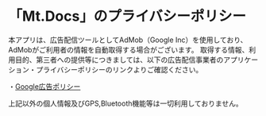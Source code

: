 # 「Mt.Docs」のプライバシーポリシー

本アプリは、広告配信ツールとしてAdMob（Google Inc）を使用しており、AdMobがご利用者の情報を自動取得する場合がございます。
取得する情報、利用目的、第三者への提供等につきましては、以下の広告配信事業者のアプリケーション・プライバシーポリシーのリンクよりご確認ください。

・[Google広告ポリシー](https://policies.google.com/technologies/ads?hl=ja)

上記以外の個人情報及びGPS,Bluetooth機能等は一切利用しておりません。


